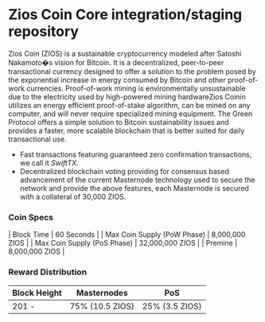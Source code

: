 Zios Coin Core integration/staging repository
=================================================

Zios Coin (ZIOS) is a sustainable cryptocurrency modeled after Satoshi Nakamoto�s vision for Bitcoin. It is a decentralized, peer-to-peer transactional currency designed to offer a solution to the problem posed by the exponential increase in energy consumed by Bitcoin and other proof-of-work currencies. Proof-of-work mining is environmentally unsustainable due to the electricity used by high-powered mining hardwareZios Coinin utilizes an energy efficient proof-of-stake algorithm, can be mined on any computer, and will never require specialized mining equipment. The Green Protocol offers a simple solution to Bitcoin sustainability issues and provides a faster, more scalable blockchain that is better suited for daily transactional use.

- Fast transactions featuring guaranteed zero confirmation transactions, we call it _SwiftTX_.
- Decentralized blockchain voting providing for consensus based advancement of the current Masternode
  technology used to secure the network and provide the above features, each Masternode is secured
  with a collateral of 30,000 ZIOS.


### Coin Specs
| Block Time                  | 60 Seconds       |
| Max Coin Supply (PoW Phase) | 8,000,000 ZIOS    |
| Max Coin Supply (PoS Phase) | 32,000,000 ZIOS   |
| Premine                     | 8,000,000 ZIOS    |

### Reward Distribution

| **Block Height**   | **Masternodes**  | **PoS**          
|--------------------|------------------|------------------
| 201 -              | 75% (10.5 ZIOS)   | 25% (3.5 ZIOS)